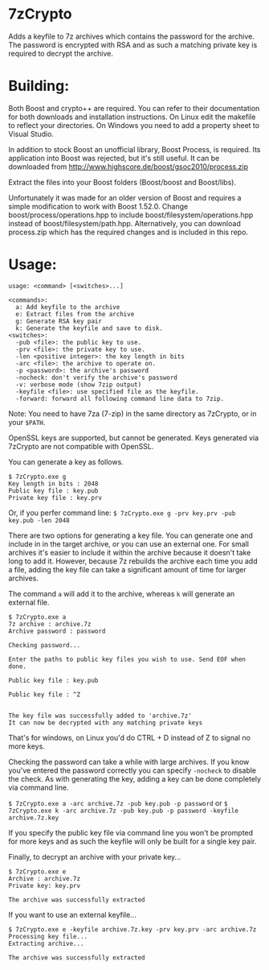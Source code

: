 7zCrypto
========

Adds a keyfile to 7z archives which contains the password for the archive. The password is encrypted with RSA and as such a matching private key is required to decrypt the archive.

Building:
=========
Both Boost and crypto++ are required. You can refer to their documentation for both downloads and installation instructions. 
On Linux edit the makefile to reflect your directories. On Windows you need to add a property sheet to Visual Studio.

In addition to stock Boost an unofficial library, Boost Process, is required. Its application into Boost was rejected, but it's still useful.
It can be downloaded from http://www.highscore.de/boost/gsoc2010/process.zip

Extract the files into your Boost folders (Boost/boost and Boost/libs).

Unfortunately it was made for an older version of Boost and requires a simple modification to work with Boost 1.52.0.
Change boost/process/operations.hpp to include boost/filesystem/operations.hpp instead of boost/filesystem/path.hpp. 
Alternatively, you can download process.zip which has the required changes and is included in this repo.

Usage:
======

```
usage: <command> [<switches>...]

<commands>:
  a: Add keyfile to the archive
  e: Extract files from the archive
  g: Generate RSA key pair
  k: Generate the keyfile and save to disk.
<switches>:
  -pub <file>: the public key to use.
  -prv <file>: the private key to use.
  -len <positive integer>: the key length in bits
  -arc <file>: the archive to operate on.
  -p <password>: the archive's password
  -nocheck: don't verify the archive's password
  -v: verbose mode (show 7zip output)
  -keyfile <file>: use specified file as the keyfile.
  -forward: forward all following command line data to 7zip.
```

Note: You need to have 7za (7-zip) in the same directory as 7zCrypto, or in your `$PATH`.

OpenSSL keys are supported, but cannot be generated. Keys generated via 7zCrypto are not compatible with OpenSSL.

You can generate a key as follows. 

```
$ 7zCrypto.exe g
Key length in bits : 2048
Public key file : key.pub
Private key file : key.prv
```
Or, if you perfer command line: `$ 7zCrypto.exe g -prv key.prv -pub key.pub -len 2048`

There are two options for generating a key file. You can generate one and include in in the target archive,
or you can use an external one. For small archives it's easier to include it within the archive because it doesn't
take long to add it. However, because 7z rebuilds the archive each time you add a file, adding the key file can
take a significant amount of time for larger archives. 

The command `a` will add it to the archive, whereas `k` will generate an external file.

```
$ 7zCrypto.exe a
7z archive : archive.7z
Archive password : password

Checking password...

Enter the paths to public key files you wish to use. Send EOF when done.

Public key file : key.pub

Public key file : ^Z


The key file was successfully added to 'archive.7z'
It can now be decrypted with any matching private keys
```

That's for windows, on Linux you'd do CTRL + D instead of Z to signal no more keys.

Checking the password can take a while with large archives. If you know you've entered the password correctly
you can specify `-nocheck` to disable the check. As with generating the key, adding a key can be done completely
via command line. 

`$ 7zCrypto.exe a -arc archive.7z -pub key.pub -p password`
or 
`$ 7zCrypto.exe k -arc archive.7z -pub key.pub -p password -keyfile archive.7z.key`

If you specify the public key file via command line you won't be prompted for more keys and as such the keyfile will only
be built for a single key pair.

Finally, to decrypt an archive with your private key...

```
$ 7zCrypto.exe e
Archive : archive.7z
Private key: key.prv

The archive was successfully extracted
```

If you want to use an external keyfile...

```
$ 7zCrypto.exe e -keyfile archive.7z.key -prv key.prv -arc archive.7z
Processing key file...
Extracting archive...

The archive was successfully extracted
```
